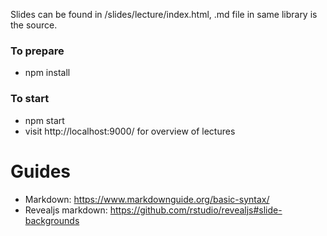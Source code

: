 

Slides can be found in /slides/lecture/index.html, .md file in same library is the source.

### To prepare

* npm install

### To start

* npm start
* visit http://localhost:9000/ for overview of lectures

# Guides

* Markdown: https://www.markdownguide.org/basic-syntax/
* Revealjs markdown: https://github.com/rstudio/revealjs#slide-backgrounds
